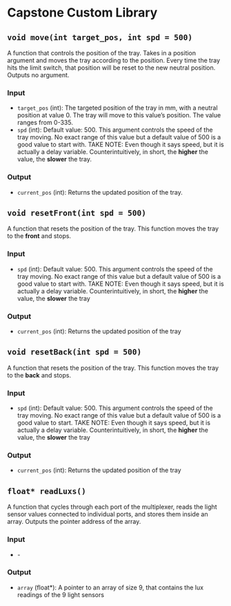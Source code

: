 # Capstone Custom Library

## `void move(int target_pos, int spd = 500)`
A function that controls the position of the tray. Takes in a position argument and moves the tray according to the position. Every time the tray hits the limit switch, that position will be reset to the new neutral position. Outputs no argument.

### Input
- `target_pos` (int): The targeted position of the tray in mm, with a neutral position at value 0. The tray will move to this value’s position. The value ranges from 0-335.
- `spd` (int): Default value: 500. This argument controls the speed of the tray moving. No exact range of this value but a default value of 500 is a good value to start with. TAKE NOTE: Even though it says speed, but it is actually a delay variable. Counterintuitively, in short, the **higher** the value, the **slower** the tray.

### Output
- `current_pos` (int): Returns the updated position of the tray.

## `void resetFront(int spd = 500)`
A function that resets the position of the tray. This function moves the tray to the **front** and stops.

### Input
- `spd` (int): Default value: 500. This argument controls the speed of the tray moving. No exact range of this value but a default value of 500 is a good value to start with. TAKE NOTE: Even though it says speed, but it is actually a delay variable. Counterintuitively, in short, the **higher** the value, the **slower** the tray

### Output
- `current_pos` (int): Returns the updated position of the tray

## `void resetBack(int spd = 500)`
A function that resets the position of the tray. This function moves the tray to the **back** and stops.

### Input
- `spd` (int): Default value: 500. This argument controls the speed of the tray moving. No exact range of this value but a default value of 500 is a good value to start. TAKE NOTE: Even though it says speed, but it is actually a delay variable. Counterintuitively, in short, the **higher** the value, the **slower** the tray

### Output
- `current_pos` (int): Returns the updated position of the tray

## `float* readLuxs()`
A function that cycles through each port of the multiplexer, reads the light sensor values connected to individual ports, and stores them inside an array. Outputs the pointer address of the array.

### Input
- \-

### Output
- `array` (float*): A pointer to an array of size 9, that contains the lux readings of the 9 light sensors
